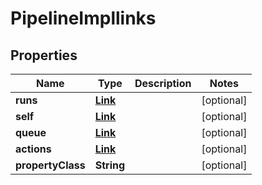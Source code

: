 
# PipelineImpllinks

## Properties
Name | Type | Description | Notes
------------ | ------------- | ------------- | -------------
**runs** | [**Link**](Link.md) |  |  [optional]
**self** | [**Link**](Link.md) |  |  [optional]
**queue** | [**Link**](Link.md) |  |  [optional]
**actions** | [**Link**](Link.md) |  |  [optional]
**propertyClass** | **String** |  |  [optional]



